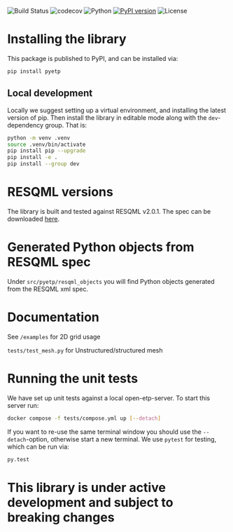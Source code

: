 ![Build Status](https://github.com/equinor/pyetp/actions/workflows/ci.yml/badge.svg?branch=main)
![codecov](https://codecov.io/gh/equinor/pyetp/graph/badge.svg?token=S2XDDKKI8U)
![Python](https://img.shields.io/pypi/pyversions/pyetp)
[![PyPI version](https://badge.fury.io/py/pyetp.svg)](https://badge.fury.io/py/pyetp)
![License](https://img.shields.io/github/license/equinor/pyetp)

# Installing the library
This package is published to PyPI, and can be installed via:
```bash
pip install pyetp
```

## Local development
Locally we suggest setting up a virtual environment, and installing the latest
version of pip. Then install the library in editable mode along with the
`dev`-dependency group. That is:
```bash
python -m venv .venv
source .venv/bin/activate
pip install pip --upgrade
pip install -e .
pip install --group dev
```


# RESQML versions
The library is built and tested against RESQML v2.0.1. The spec can be
downloaded
[here](https://publications.opengroup.org/standards/energistics-standards/v231a).

# Generated Python objects from RESQML spec
Under `src/pyetp/resqml_objects` you will find Python objects generated from
the RESQML xml spec.

# Documentation
See `/examples` for 2D grid usage

`tests/test_mesh.py` for Unstructured/structured mesh

# Running the unit tests
We have set up unit tests against a local open-etp-server. To start this server
run:
```bash
docker compose -f tests/compose.yml up [--detach]
```
If you want to re-use the same terminal window you should use the
`--detach`-option, otherwise start a new terminal. We use `pytest` for testing,
which can be run via:
```bash
py.test
```

# This library is under active development and subject to breaking changes
